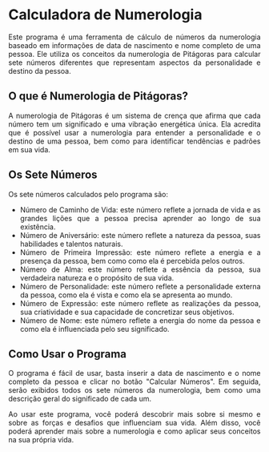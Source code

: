 <div align="justify">

# Calculadora de Numerologia

Este programa é uma ferramenta de cálculo de números da numerologia baseado em informações de data de nascimento e nome completo de uma pessoa. Ele utiliza os conceitos da numerologia de Pitágoras para calcular sete números diferentes que representam aspectos da personalidade e destino da pessoa.

## O que é Numerologia de Pitágoras?

A numerologia de Pitágoras é um sistema de crença que afirma que cada número tem um significado e uma vibração energética única. Ela acredita que é possível usar a numerologia para entender a personalidade e o destino de uma pessoa, bem como para identificar tendências e padrões em sua vida.

## Os Sete Números

Os sete números calculados pelo programa são:

- Número de Caminho de Vida: este número reflete a jornada de vida e as grandes lições que a pessoa precisa aprender ao longo de sua existência.
- Número de Aniversário: este número reflete a natureza da pessoa, suas habilidades e talentos naturais.
- Número de Primeira Impressão: este número reflete a energia e a presença da pessoa, bem como como ela é percebida pelos outros.
- Número de Alma: este número reflete a essência da pessoa, sua verdadeira natureza e o propósito de sua vida.
- Número de Personalidade: este número reflete a personalidade externa da pessoa, como ela é vista e como ela se apresenta ao mundo.
- Número de Expressão: este número reflete as realizações da pessoa, sua criatividade e sua capacidade de concretizar seus objetivos.
- Número de Nome: este número reflete a energia do nome da pessoa e como ela é influenciada pelo seu significado.

## Como Usar o Programa

O programa é fácil de usar, basta inserir a data de nascimento e o nome completo da pessoa e clicar no botão "Calcular Números". Em seguida, serão exibidos todos os sete números da numerologia, bem como uma descrição geral do significado de cada um.

Ao usar este programa, você poderá descobrir mais sobre si mesmo e sobre as forças e desafios que influenciam sua vida. Além disso, você poderá aprender mais sobre a numerologia e como aplicar seus conceitos na sua própria vida.

</div>
